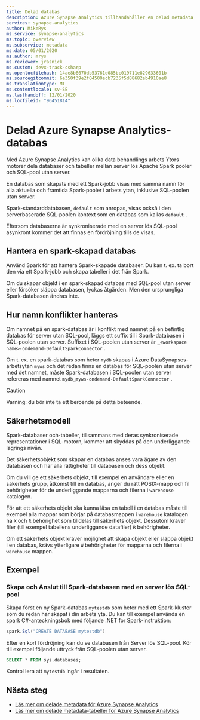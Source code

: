 ```yaml
---
title: Delad databas
description: Azure Synapse Analytics tillhandahåller en delad metadata modell där du skapar en databas i en server lös Apache Spark pool kommer att vara tillgänglig från sin server utan SQL-pool och SQL-pooler.
services: synapse-analytics
author: MikeRys
ms.service: synapse-analytics
ms.topic: overview
ms.subservice: metadata
ms.date: 05/01/2020
ms.author: mrys
ms.reviewer: jrasnick
ms.custom: devx-track-csharp
ms.openlocfilehash: 14ae8b8670db53761d085bc019711e829633601b
ms.sourcegitcommit: 6a350f39e2f04500ecb7235f5d88682eb4910ae8
ms.translationtype: MT
ms.contentlocale: sv-SE
ms.lasthandoff: 12/01/2020
ms.locfileid: "96451814"
---
```

# <a name="azure-synapse-analytics-shared-database"></a>Delad Azure Synapse Analytics-databas

Med Azure Synapse Analytics kan olika data behandlings arbets Ytors motorer dela databaser och tabeller mellan server lös Apache Spark pooler och SQL-pool utan server.

En databas som skapats med ett Spark-jobb visas med samma namn för alla aktuella och framtida Spark-pooler i arbets ytan, inklusive SQL-poolen utan server.

Spark-standarddatabasen, `default` som anropas, visas också i den serverbaserade SQL-poolen kontext som en databas som kallas `default` .

Eftersom databaserna är synkroniserade med en server lös SQL-pool asynkront kommer det att finnas en fördröjning tills de visas.

## <a name="manage-a-spark-created-database"></a>Hantera en spark-skapad databas

Använd Spark för att hantera Spark-skapade databaser. Du kan t. ex. ta bort den via ett Spark-jobb och skapa tabeller i det från Spark.

Om du skapar objekt i en spark-skapad databas med SQL-pool utan server eller försöker släppa databasen, lyckas åtgärden. Men den ursprungliga Spark-databasen ändras inte.

## <a name="how-name-conflicts-are-handled"></a>Hur namn konflikter hanteras

Om namnet på en spark-databas är i konflikt med namnet på en befintlig databas för server utan SQL-pool, läggs ett suffix till i Spark-databasen i SQL-poolen utan server. Suffixet i SQL-poolen utan server är `_<workspace name>-ondemand-DefaultSparkConnector` .

Om t. ex. en spark-databas som heter `mydb` skapas i Azure DataSynapses-arbetsytan `myws` och det redan finns en databas för SQL-poolen utan server med det namnet, måste Spark-databasen i SQL-poolen utan server refereras med namnet `mydb_myws-ondemand-DefaultSparkConnector` .

> [!CAUTION]
> Varning: du bör inte ta ett beroende på detta beteende.

## <a name="security-model"></a>Säkerhetsmodell

Spark-databaser och-tabeller, tillsammans med deras synkroniserade representationer i SQL-motorn, kommer att skyddas på den underliggande lagrings nivån.

Det säkerhetsobjekt som skapar en databas anses vara ägare av den databasen och har alla rättigheter till databasen och dess objekt.

Om du vill ge ett säkerhets objekt, till exempel en användare eller en säkerhets grupp, åtkomst till en databas, anger du rätt POSIX-mapp och fil behörigheter för de underliggande mapparna och filerna i `warehouse` katalogen. 

För att ett säkerhets objekt ska kunna läsa en tabell i en databas måste till exempel alla mappar som börjar på databasmappen i `warehouse` katalogen ha `X` och `R` behörighet som tilldelas till säkerhets objekt. Dessutom kräver filer (till exempel tabellens underliggande datafiler) `R` behörigheter. 

Om ett säkerhets objekt kräver möjlighet att skapa objekt eller släppa objekt i en databas, krävs ytterligare `W` behörigheter för mapparna och filerna i `warehouse` mappen.

## <a name="examples"></a>Exempel

### <a name="create-and-connect-to-spark-database-with-serverless-sql-pool"></a>Skapa och Anslut till Spark-databasen med en server lös SQL-pool

Skapa först en ny Spark-databas `mytestdb` som heter med ett Spark-kluster som du redan har skapat i din arbets yta. Du kan till exempel använda en spark C#-anteckningsbok med följande .NET for Spark-instruktion:

```csharp
spark.Sql("CREATE DATABASE mytestdb")
```

Efter en kort fördröjning kan du se databasen från Server lös SQL-pool. Kör till exempel följande uttryck från SQL-poolen utan server.

```sql
SELECT * FROM sys.databases;
```

Kontrol lera att `mytestdb` ingår i resultaten.

## <a name="next-steps"></a>Nästa steg

- [Läs mer om delade metadata för Azure Synapse Analytics](overview.md)
- [Läs mer om delade metadata-tabeller för Azure Synapse Analytics](table.md)
